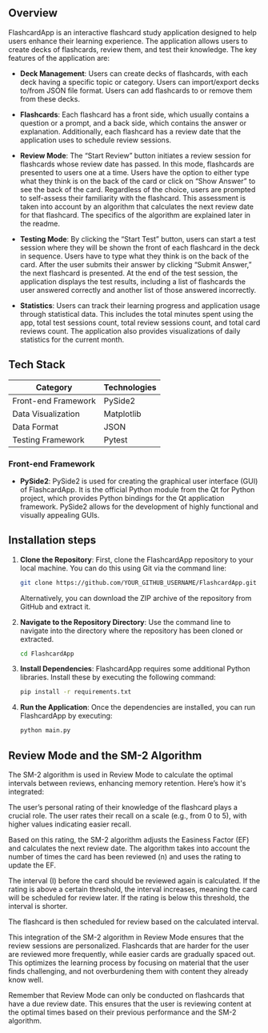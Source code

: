 ## Overview

FlashcardApp is an interactive flashcard study application designed to help users enhance their learning experience. The application allows users to create decks of flashcards, review them, and test their knowledge. The key features of the application are:

- **Deck Management**: Users can create decks of flashcards, with each deck having a specific topic or category. Users can import/export decks to/from JSON file format. Users can add flashcards to or remove them from these decks. 

- **Flashcards**: Each flashcard has a front side, which usually contains a question or a prompt, and a back side, which contains the answer or explanation. Additionally, each flashcard has a review date that the application uses to schedule review sessions.

- **Review Mode**: The “Start Review” button initiates a review session for flashcards whose review date has passed. In this mode, flashcards are presented to users one at a time. Users have the option to either type what they think is on the back of the card or click on “Show Answer” to see the back of the card. Regardless of the choice, users are prompted to self-assess their familiarity with the flashcard. This assessment is taken into account by an algorithm that calculates the next review date for that flashcard. The specifics of the algorithm are explained later in the readme. 

- **Testing Mode**: By clicking the “Start Test” button, users can start a test session where they will be shown the front of each flashcard in the deck in sequence. Users have to type what they think is on the back of the card. After the user submits their answer by clicking “Submit Answer,” the next flashcard is presented. At the end of the test session, the application displays the test results, including a list of flashcards the user answered correctly and another list of those answered incorrectly.

- **Statistics**: Users can track their learning progress and application usage through statistical data. This includes the total minutes spent using the app, total test sessions count, total review sessions count, and total card reviews count. The application also provides visualizations of daily statistics for the current month.


## Tech Stack

| Category           | Technologies               |
| ------------------ | -------------------------- |
| Front-end Framework | PySide2                   |
| Data Visualization  | Matplotlib                |
| Data Format         | JSON                      |
| Testing Framework   | Pytest                    |

### Front-end Framework
- **PySide2**: PySide2 is used for creating the graphical user interface (GUI) of FlashcardApp. It is the official Python module from the Qt for Python project, which provides Python bindings for the Qt application framework. PySide2 allows for the development of highly functional and visually appealing GUIs.


## Installation steps

1. **Clone the Repository**: First, clone the FlashcardApp repository to your local machine. You can do this using Git via the command line:

    ```sh
    git clone https://github.com/YOUR_GITHUB_USERNAME/FlashcardApp.git
    ```

    Alternatively, you can download the ZIP archive of the repository from GitHub and extract it.

2. **Navigate to the Repository Directory**: Use the command line to navigate into the directory where the repository has been cloned or extracted.

    ```sh
    cd FlashcardApp
    ```

3. **Install Dependencies**: FlashcardApp requires some additional Python libraries. Install these by executing the following command:

    ```sh
    pip install -r requirements.txt
    ```

4. **Run the Application**: Once the dependencies are installed, you can run FlashcardApp by executing:

    ```sh
    python main.py
    ```


## Review Mode and the SM-2 Algorithm

The SM-2 algorithm is used in Review Mode to calculate the optimal intervals between reviews, enhancing memory retention. Here’s how it's integrated:

The user’s personal rating of their knowledge of the flashcard plays a crucial role. The user rates their recall on a scale (e.g., from 0 to 5), with higher values indicating easier recall.

Based on this rating, the SM-2 algorithm adjusts the Easiness Factor (EF) and calculates the next review date. The algorithm takes into account the number of times the card has been reviewed (n) and uses the rating to update the EF.

The interval (I) before the card should be reviewed again is calculated. If the rating is above a certain threshold, the interval increases, meaning the card will be scheduled for review later. If the rating is below this threshold, the interval is shorter.

The flashcard is then scheduled for review based on the calculated interval.

This integration of the SM-2 algorithm in Review Mode ensures that the review sessions are personalized. Flashcards that are harder for the user are reviewed more frequently, while easier cards are gradually spaced out. This optimizes the learning process by focusing on material that the user finds challenging, and not overburdening them with content they already know well.

Remember that Review Mode can only be conducted on flashcards that have a due review date. This ensures that the user is reviewing content at the optimal times based on their previous performance and the SM-2 algorithm.
